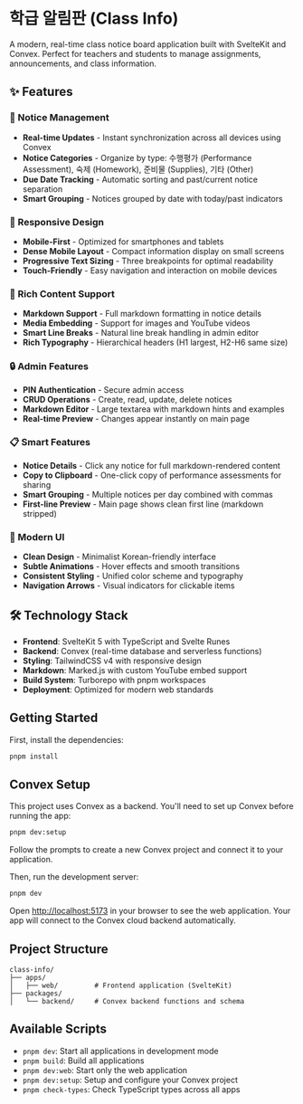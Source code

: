 # 학급 알림판 (Class Info)

A modern, real-time class notice board application built with SvelteKit and Convex. Perfect for teachers and students to manage assignments, announcements, and class information.

## ✨ Features

### 📢 Notice Management
- **Real-time Updates** - Instant synchronization across all devices using Convex
- **Notice Categories** - Organize by type: 수행평가 (Performance Assessment), 숙제 (Homework), 준비물 (Supplies), 기타 (Other)
- **Due Date Tracking** - Automatic sorting and past/current notice separation
- **Smart Grouping** - Notices grouped by date with today/past indicators

### 📱 Responsive Design
- **Mobile-First** - Optimized for smartphones and tablets
- **Dense Mobile Layout** - Compact information display on small screens
- **Progressive Text Sizing** - Three breakpoints for optimal readability
- **Touch-Friendly** - Easy navigation and interaction on mobile devices

### 📝 Rich Content Support
- **Markdown Support** - Full markdown formatting in notice details
- **Media Embedding** - Support for images and YouTube videos
- **Smart Line Breaks** - Natural line break handling in admin editor
- **Rich Typography** - Hierarchical headers (H1 largest, H2-H6 same size)

### 🔒 Admin Features
- **PIN Authentication** - Secure admin access
- **CRUD Operations** - Create, read, update, delete notices
- **Markdown Editor** - Large textarea with markdown hints and examples
- **Real-time Preview** - Changes appear instantly on main page

### 📋 Smart Features
- **Notice Details** - Click any notice for full markdown-rendered content
- **Copy to Clipboard** - One-click copy of performance assessments for sharing
- **Smart Grouping** - Multiple notices per day combined with commas
- **First-line Preview** - Main page shows clean first line (markdown stripped)

### 🎨 Modern UI
- **Clean Design** - Minimalist Korean-friendly interface
- **Subtle Animations** - Hover effects and smooth transitions
- **Consistent Styling** - Unified color scheme and typography
- **Navigation Arrows** - Visual indicators for clickable items

## 🛠️ Technology Stack

- **Frontend**: SvelteKit 5 with TypeScript and Svelte Runes
- **Backend**: Convex (real-time database and serverless functions)
- **Styling**: TailwindCSS v4 with responsive design
- **Markdown**: Marked.js with custom YouTube embed support
- **Build System**: Turborepo with pnpm workspaces
- **Deployment**: Optimized for modern web standards

## Getting Started

First, install the dependencies:

```bash
pnpm install
```

## Convex Setup

This project uses Convex as a backend. You'll need to set up Convex before running the app:

```bash
pnpm dev:setup
```

Follow the prompts to create a new Convex project and connect it to your application.

Then, run the development server:

```bash
pnpm dev
```

Open [http://localhost:5173](http://localhost:5173) in your browser to see the web application.
Your app will connect to the Convex cloud backend automatically.





## Project Structure

```
class-info/
├── apps/
│   ├── web/         # Frontend application (SvelteKit)
├── packages/
│   └── backend/     # Convex backend functions and schema
```

## Available Scripts

- `pnpm dev`: Start all applications in development mode
- `pnpm build`: Build all applications
- `pnpm dev:web`: Start only the web application
- `pnpm dev:setup`: Setup and configure your Convex project
- `pnpm check-types`: Check TypeScript types across all apps
